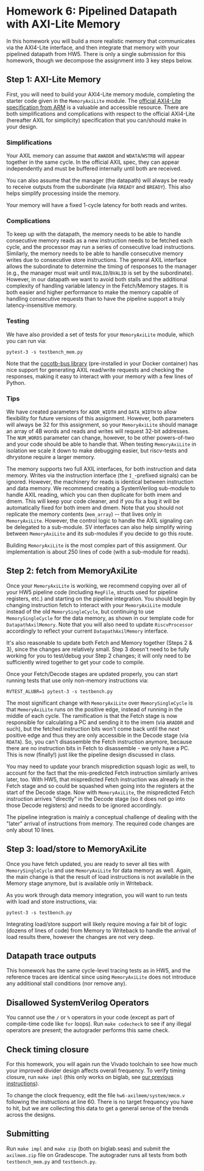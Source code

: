 # Homework 6: Pipelined Datapath with AXI-Lite Memory

In this homework you will build a more realistic memory that communicates via the AXI4-Lite interface, and then integrate that memory with your pipelined datapath from HW5. There is only a single submission for this homework, though we decompose the assignment into 3 key steps below.

## Step 1: AXI-Lite Memory

First, you will need to build your AXI4-Lite memory module, completing the starter code given in the `MemoryAxiLite` module. The [official AXI4-Lite specification from ARM](https://www.arm.com/architecture/system-architectures/amba/amba-4) is a valuable and accessible resource. There are both simplifications and complications with respect to the official AXI4-Lite (hereafter AXIL for simplicity) specification that you can/should make in your design.

### Simplifications

Your AXIL memory can assume that `AWADDR` and `WDATA`/`WSTRB` will appear together in the same cycle. In the official AXIL spec, they can appear independently and must be buffered internally until both are received.

You can also assume that the manager (the datapath) will always be ready to receive outputs from the subordinate (via `RREADY` and `BREADY`). This also helps simplify processing inside the memory.

Your memory will have a fixed 1-cycle latency for both reads and writes.

### Complications

To keep up with the datapath, the memory needs to be able to handle consecutive memory reads as a new instruction needs to be fetched each cycle, and the processor may run a series of consecutive load instructions. Similarly, the memory needs to be able to handle consecutive memory writes due to consecutive store instructions. The general AXIL interface allows the subordinate to determine the timing of responses to the manager (e.g., the manager must wait until `RVALID`/`BVALID` is set by the subordinate). However, in our datapath we want to avoid both stalls and the additional complexity of handling variable latency in the Fetch/Memory stages. It is both easier and higher performance to make the memory capable of handling consecutive requests than to have the pipeline support a truly latency-insensitive memory.

### Testing

We have also provided a set of tests for your `MemoryAxiLite` module, which you can run via:
```
pytest-3 -s testbench_mem.py
```
Note that the [cocotb-bus library](https://github.com/cocotb/cocotb-bus) (pre-installed in your Docker container) has nice support for generating AXIL read/write requests and checking the responses, making it easy to interact with your memory with a few lines of Python.

### Tips

We have created parameters for `ADDR_WIDTH` and `DATA_WIDTH` to allow flexibility for future versions of this assignment. However, both parameters will always be 32 for this assignment, so your `MemoryAxiLite` should manage an array of 4B words and reads and writes will request 32-bit addresses. The `NUM_WORDS` parameter can change, however, to be other powers-of-two and your code should be able to handle that. When testing `MemoryAxiLite` in isolation we scale it down to make debugging easier, but riscv-tests and dhrystone require a larger memory.

The memory supports two full AXIL interfaces, for both instruction and data memory. Writes via the instruction interface (the `I_`-prefixed signals) can be ignored. However, the machinery for reads is identical between instruction and data memory. We recommend creating a SystemVerilog sub-module to handle AXIL reading, which you can then duplicate for both imem and dmem. This will keep your code cleaner, and if you fix a bug it will be automatically fixed for both imem and dmem. Note that you should not replicate the memory contents (`mem_array`) -- that lives only in `MemoryAxiLite`. However, the control logic to handle the AXIL signaling can be delegated to a sub-module. SV interfaces can also help simplify wiring between `MemoryAxiLite` and its sub-modules if you decide to go this route.

Building `MemoryAxiLite` is the most complex part of this assignment. Our implementation is about 250 lines of code (with a sub-module for reads).

## Step 2: fetch from MemoryAxiLite

Once your `MemoryAxiLite` is working, we recommend copying over all of your HW5 pipeline code (including `RegFile`, structs used for pipeline registers, etc.) and starting on the pipeline integration. You should begin by changing instruction fetch to interact with your `MemoryAxiLite` module instead of the old `MemorySingleCycle`, but continuing to use `MemorySingleCycle` for the data memory, as shown in our template code for `DatapathAxilMemory`. Note that you will also need to update `RiscvProcessor` accordingly to reflect your current `DatapathAxilMemory` interface.

It's also reasonable to update both Fetch and Memory together (Steps 2 & 3), since the changes are relatively small. Step 3 doesn't need to be fully working for you to test/debug your Step 2 changes; it will only need to be sufficiently wired together to get your code to compile.

Once your Fetch/Decode stages are updated properly, you can start running tests that use only non-memory instructions via:
```
RVTEST_ALUBR=1 pytest-3 -s testbench.py
```

The most significant change with `MemoryAxiLite` over `MemorySingleCycle` is that `MemoryAxiLite` runs on the positive edge, instead of running in the middle of each cycle. The ramification is that the Fetch stage is now responsible for calculating a PC and sending it to the imem (via `ARADDR` and such), but the fetched instruction bits won't come back until the *next* positive edge and thus they are only accessible in the Decode stage (via `RDATA`). So, you can't disassemble the Fetch instruction anymore, because there are no instruction bits in Fetch to disassemble - we only have a PC. This is now (finally!) just like the pipeline design discussed in class.

You may need to update your branch misprediction squash logic as well, to account for the fact that the mis-predicted Fetch instruction similarly arrives later, too. With HW5, that mispredicted Fetch instruction was already in the Fetch stage and so could be squashed when going into the registers at the start of the Decode stage. Now with `MemoryAxiLite`, the mispredicted Fetch instruction arrives "directly" in the Decode stage (so it does not go into those Decode registers) and needs to be ignored accordingly.

The pipeline integration is mainly a conceptual challenge of dealing with the "later" arrival of instructions from memory. The required code changes are only about 10 lines.

## Step 3: load/store to MemoryAxiLite

Once you have fetch updated, you are ready to sever all ties with `MemorySingleCycle` and use `MemoryAxiLite` for data memory as well. Again, the main change is that the result of load instructions is not available in the Memory stage anymore, but is available only in Writeback.

As you work through data memory integration, you will want to run tests with load and store instructions, via:
```
pytest-3 -s testbench.py
```

Integrating load/store support will likely require moving a fair bit of logic (dozens of lines of code) from Memory to Writeback to handle the arrival of load results there, however the changes are not very deep.


## Datapath trace outputs

This homework has the same cycle-level tracing tests as in HW5, and the reference traces are identical since using `MemoryAxiLite` does not introduce any additional stall conditions (nor remove any).


## Disallowed SystemVerilog Operators

You cannot use the `/` or `%` operators in your code (except as part of compile-time code like `for` loops). Run `make codecheck` to see if any illegal operators are present; the autograder performs this same check.


## Check timing closure

For this homework, you will again run the Vivado toolchain to see how much your improved divider design affects overall frequency. To verify timing closure, run `make impl` (this only works on biglab, see [our previous instructions](../hw3-singlecycle/hw3-singlecycle.md#check-timing-closure)).

To change the clock frequency, edit the file `hw6-axilmem/system/mmcm.v` following the instructions at line 60. There is no target frequency you have to hit, but we are collecting this data to get a general sense of the trends across the designs.

## Submitting

Run `make impl` and `make zip` (both on biglab.seas) and submit the `axilmem.zip` file on Gradescope. The autograder runs all tests from both `testbench_mem.py` and `testbench.py`.
